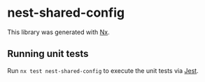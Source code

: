 # nest-shared-config

This library was generated with [Nx](https://nx.dev).

## Running unit tests

Run `nx test nest-shared-config` to execute the unit tests via [Jest](https://jestjs.io).
